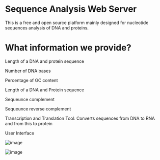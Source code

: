 # Sequence Analysis Web Server 
This is a free and open source platform mainly designed for nucleotide sequences analysis of DNA and proteins.


# What information we provide?
 Length of a DNA and protein sequence

 Number of DNA bases

 Percentage of GC content

 Length of a DNA and Protein sequence

 Sequeunce complement

 Sequeunce reverse complement

 Transcription and Translation Tool: Converts sequences from  DNA to RNA and from this to protein
 
 User Interface 

![image](https://user-images.githubusercontent.com/127811480/230708402-0bd6d473-5a32-4607-8374-a0ba401c1de1.png)

![image](https://user-images.githubusercontent.com/127811480/230708420-c6330ded-de8d-4e72-8bfb-f93fb5eda955.png)

